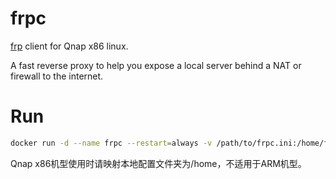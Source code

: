 # frpc
[frp](https://github.com/qinmenghua/frp-docker-images) client for Qnap x86 linux.

A fast reverse proxy to help you expose a local server behind a NAT or firewall to the internet.


# Run
``` sh
docker run -d --name frpc --restart=always -v /path/to/frpc.ini:/home/frpc.ini qinmenghua/frpc
```

Qnap x86机型使用时请映射本地配置文件夹为/home，不适用于ARM机型。
